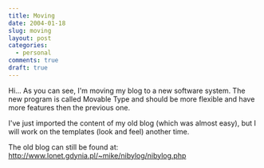 ```yaml
---
title: Moving
date: 2004-01-18
slug: moving
layout: post
categories:
  - personal
comments: true
draft: true
---
```


Hi...
As you can see, I'm moving my blog to a new software system.
The new program is called Movable Type and should be more flexible and have more features then the previous one.

I've just imported the content of my old blog (which was almost easy), but I will work on the templates (look and feel) another time.

The old blog can still be found at:
<A href="http://www.lonet.gdynia.pl/~mike/nibylog/nibylog.php">
http://www.lonet.gdynia.pl/~mike/nibylog/nibylog.php</A>
